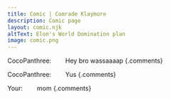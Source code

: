 ```yaml
---
title: Comic | Comrade Klaymore
description: Comic page
layout: comic.njk
altText: Elon's World Domination plan
image: comic.png
---
```


CocoPanthree:
&emsp;&emsp;Hey bro wassaaaap {.comments}

CocoPanthree:
&emsp;&emsp;Yus {.comments}

Your:
&emsp;&emsp;mom {.comments}
